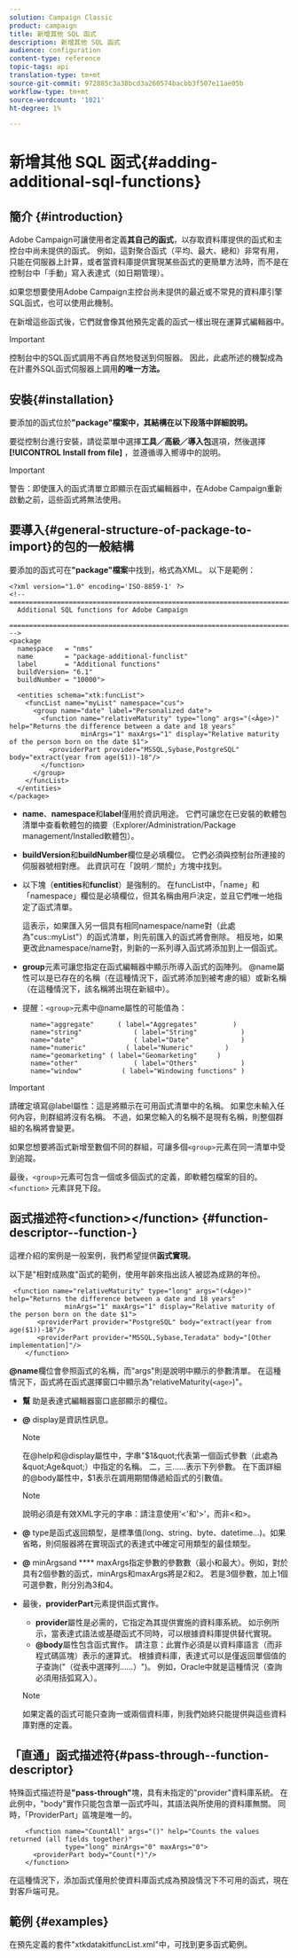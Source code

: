 ```yaml
---
solution: Campaign Classic
product: campaign
title: 新增其他 SQL 函式
description: 新增其他 SQL 函式
audience: configuration
content-type: reference
topic-tags: api
translation-type: tm+mt
source-git-commit: 972885c3a38bcd3a260574bacbb3f507e11ae05b
workflow-type: tm+mt
source-wordcount: '1021'
ht-degree: 1%

---
```



# 新增其他 SQL 函式{#adding-additional-sql-functions}

## 簡介 {#introduction}

Adobe Campaign可讓使用者定義&#x200B;**其自己的函式**，以存取資料庫提供的函式和主控台中尚未提供的函式。 例如，這對聚合函式（平均、最大、總和）非常有用，只能在伺服器上計算，或者當資料庫提供實現某些函式的更簡單方法時，而不是在控制台中「手動」寫入表達式（如日期管理）。

如果您想要使用Adobe Campaign主控台尚未提供的最近或不常見的資料庫引擎SQL函式，也可以使用此機制。

在新增這些函式後，它們就會像其他預先定義的函式一樣出現在運算式編輯器中。

>[!IMPORTANT]
>
>控制台中的SQL函式調用不再自然地發送到伺服器。 因此，此處所述的機製成為在計畫外SQL函式伺服器上調用&#x200B;**的唯一方法。**

## 安裝{#installation}

要添加的函式位於&#x200B;**&quot;package&quot;檔案中，其結構在以下段落中詳細說明。**

要從控制台進行安裝，請從菜單中選擇&#x200B;**工具／高級／導入包**&#x200B;選項，然後選擇&#x200B;**[!UICONTROL Install from file]** ，並遵循導入嚮導中的說明。

>[!IMPORTANT]
>
>警告：即使匯入的函式清單立即顯示在函式編輯器中，在Adobe Campaign重新啟動之前，這些函式將無法使用。

## 要導入{#general-structure-of-package-to-import}的包的一般結構

要添加的函式可在&#x200B;**&quot;package&quot;檔案**&#x200B;中找到，格式為XML。 以下是範例：

```
<?xml version="1.0" encoding='ISO-8859-1' ?>
<!-- ===========================================================================
  Additional SQL functions for Adobe Campaign
  ========================================================================== -->
<package
  namespace   = "nms"
  name        = "package-additional-funclist"
  label       = "Additional functions"
  buildVersion= "6.1"
  buildNumber = "10000">

  <entities schema="xtk:funcList">
    <funcList name="myList" namespace="cus">
      <group name="date" label="Personalized date">
        <function name="relativeMaturity" type="long" args="(<Âge>)" help="Returns the difference between a date and 18 years"
                  minArgs="1" maxArgs="1" display="Relative maturity of the person born on the date $1">
          <providerPart provider="MSSQL,Sybase,PostgreSQL" body="extract(year from age($1))-18"/>
        </function>
      </group>
    </funcList>
  </entities>
</package>
```

* **name**、**namespace**&#x200B;和&#x200B;**label**&#x200B;僅用於資訊用途。 它們可讓您在已安裝的軟體包清單中查看軟體包的摘要（Explorer/Administration/Package management/Installed軟體包）。
* **buildVersion**&#x200B;和&#x200B;**buildNumber**&#x200B;欄位是必填欄位。 它們必須與控制台所連接的伺服器號相對應。 此資訊可在「說明／關於」方塊中找到。
* 以下塊（**entities**&#x200B;和&#x200B;**funclist**）是強制的。 在funcList中，「name」和「namespace」欄位是必填欄位，但其名稱由用戶決定，並且它們唯一地指定了函式清單。

   這表示，如果匯入另一個具有相同namespace/name對（此處為&quot;cus::myList&quot;）的函式清單，則先前匯入的函式將會刪除。 相反地，如果更改此namespace/name對，則新的一系列導入函式將添加到上一個函式。

* **group**&#x200B;元素可讓您指定在函式編輯器中顯示所導入函式的函陣列。 @name屬性可以是已存在的名稱（在這種情況下，函式將添加到被考慮的組）或新名稱（在這種情況下，該名稱將出現在新組中）。
* 提醒：`<group>`元素中@name屬性的可能值為：

   ```
     name="aggregate"      ( label="Aggregates"         )
     name="string"             ( label="String"           )
     name="date"               ( label="Date"             )
     name="numeric"          ( label="Numeric"        )
     name="geomarketing" ( label="Geomarketing"     )
     name="other"              ( label="Others"           )
     name="window"          ( label="Windowing functions" )
   ```

>[!IMPORTANT]
>
>請確定填寫@label屬性：這是將顯示在可用函式清單中的名稱。 如果您未輸入任何內容，則群組將沒有名稱。 不過，如果您輸入的名稱不是現有名稱，則整個群組的名稱將會變更。

如果您想要將函式新增至數個不同的群組，可讓多個`<group>`元素在同一清單中受到追蹤。

最後，`<group>`元素可包含一個或多個函式的定義，即軟體包檔案的目的。 `<function>`   元素詳見下段。

## 函式描述符&lt;function>&lt;/function> {#function-descriptor--function-}

這裡介紹的案例是一般案例，我們希望提供&#x200B;**函式實現**。

以下是&quot;相對成熟度&quot;函式的範例，使用年齡來指出該人被認為成熟的年份。

```
 <function name="relativeMaturity" type="long" args="(<Âge>)" help="Returns the difference between a date and 18 years"
              minArgs="1" maxArgs="1" display="Relative maturity of the person born on the date $1">
       <providerPart provider="PostgreSQL" body="extract(year from age($1))-18"/>
       <providerPart provider="MSSQL,Sybase,Teradata" body="[Other implementation]"/>
    </function>
```

**@name**&#x200B;欄位會參照函式的名稱，而&quot;args&quot;則是說明中顯示的參數清單。 在這種情況下，函式將在函式選擇窗口中顯示為&quot;relativeMaturity(`<age>`)&quot;。

* **幫** 助是表達式編輯器窗口底部顯示的欄位。
* **@** display是資訊性訊息。

   >[!NOTE]
   >
   >在@help和@display屬性中，字串&quot;$1&quot;代表第一個函式參數（此處為&quot;Age&quot;）中指定的名稱。 二，三……表示下列參數。 在下面詳細的@body屬性中，$1表示在調用期間傳遞給函式的引數值。

   >[!NOTE]
   >
   >說明必須是有效XML字元的字串：請注意使用&#39;&lt;&#39;和&#39;>&#39;，而非&lt;和>。

* **@** type是函式返回類型，是標準值(long、string、byte、datetime...)。如果省略，則伺服器將在實現函式的表達式中確定可用類型的最佳類型。
* **@** minArgsand  **** maxArgs指定參數的參數數（最小和最大）。例如，對於具有2個參數的函式，minArgs和maxArgs將是2和2。 若是3個參數，加上1個可選參數，則分別為3和4。
* 最後，**providerPart**&#x200B;元素提供函式實作。

   * **provider**&#x200B;屬性是必需的，它指定為其提供實施的資料庫系統。 如示例所示，當表達式語法或基礎函式不同時，可以根據資料庫提供替代實現。
   * **@body**&#x200B;屬性包含函式實作。 請注意：此實作必須是以資料庫語言（而非程式碼區塊）表示的運算式。 根據資料庫，表達式可以是僅返回單個值的子查詢(&quot;（從表中選擇列……）&quot;)。 例如，Oracle中就是這種情況（查詢必須用括弧寫入）。

   >[!NOTE]
   >
   >如果定義的函式可能只查詢一或兩個資料庫，則我們始終只能提供與這些資料庫對應的定義。

## 「直通」函式描述符{#pass-through--function-descriptor}

特殊函式描述符是&#x200B;**&quot;pass-through&quot;**&#x200B;塊，具有未指定的&quot;provider&quot;資料庫系統。 在此例中，&quot;body&quot;實作只能包含單一函式呼叫，其語法與所使用的資料庫無關。 同時，「ProviderPart」區塊是唯一的。

```
    <function name="CountAll" args="()" help="Counts the values returned (all fields together)"
              type="long" minArgs="0" maxArgs="0">
      <providerPart body="Count(*)"/>
    </function>
```

在這種情況下，添加函式僅用於使資料庫函式成為預設情況下不可用的函式，現在對客戶端可見。

## 範例 {#examples}

在預先定義的套件&quot;xtkdatakitfuncList.xml&quot;中，可找到更多函式範例。
